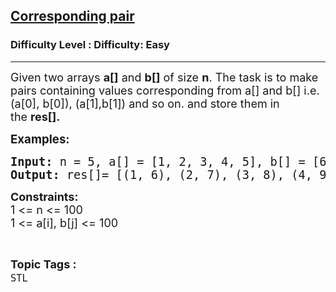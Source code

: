 <h2><a href="https://www.geeksforgeeks.org/problems/corresponding-pair/1?page=1&status=unsolved,attempted&sortBy=accuracy">Corresponding pair</a></h2><h3>Difficulty Level : Difficulty: Easy</h3><hr><div class="problems_problem_content__Xm_eO"><p><span style="font-size: 18px;">Given two arrays <strong>a[]</strong> and <strong>b</strong><strong>[]</strong> of size <strong>n</strong>. The task is to make pairs containing values corresponding from a[] and b[] i.e. (a[0], b[0]), (a[1],b[1]) and so on. and store them in the&nbsp;<strong>res[].</strong></span></p>
<p><strong><span style="font-size: 14pt;">Examples:</span></strong></p>
<pre><strong><span style="font-size: 14pt;">Input: </span></strong><span style="font-size: 14pt;">n = 5, a[] = [1, 2, 3, 4, 5], b[] = [6, 7, 8, 9, 10].<br><strong>Output: </strong>res[]= [(1, 6), (2, 7), (3, 8), (4, 9), (5, 10)].<br></span></pre>
<p><strong style="font-size: 18px;">Constraints:</strong><br style="font-size: 18px;"><span style="font-size: 18px;">1 &lt;= n &lt;= 100</span><br style="font-size: 18px;"><span style="font-size: 18px;">1 &lt;= a[i], b[j] &lt;= 100</span></p></div><br><p><span style=font-size:18px><strong>Topic Tags : </strong><br><code>STL</code>&nbsp;